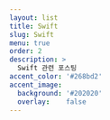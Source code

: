 ```yaml
---
layout: list
title: Swift
slug: Swift
menu: true
order: 2
description: >
  Swift 관련 포스팅
accent_color: '#268bd2'
accent_image:
  background: '#202020'
  overlay:    false
---
```

